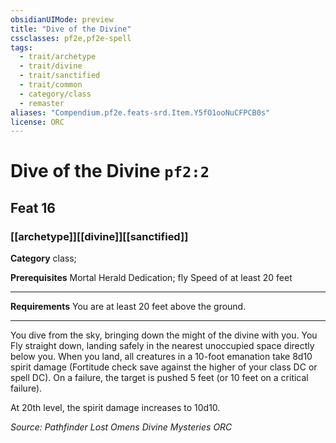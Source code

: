 ```yaml
---
obsidianUIMode: preview
title: "Dive of the Divine"
cssclasses: pf2e,pf2e-spell
tags:
  - trait/archetype
  - trait/divine
  - trait/sanctified
  - trait/common
  - category/class
  - remaster
aliases: "Compendium.pf2e.feats-srd.Item.Y5fO1ooNuCFPCB0s"
license: ORC
---
```

# Dive of the Divine `pf2:2`
## Feat 16
### [[archetype]][[divine]][[sanctified]]

**Category** class; 



**Prerequisites** Mortal Herald Dedication; fly Speed of at least 20 feet
* * *
**Requirements** You are at least 20 feet above the ground.

* * *

You dive from the sky, bringing down the might of the divine with you. You Fly straight down, landing safely in the nearest unoccupied space directly below you. When you land, all creatures in a 10-foot emanation take 8d10 spirit damage (Fortitude check save against the higher of your class DC or spell DC). On a failure, the target is pushed 5 feet (or 10 feet on a critical failure).

At 20th level, the spirit damage increases to 10d10.

*Source: Pathfinder Lost Omens Divine Mysteries*
*ORC*